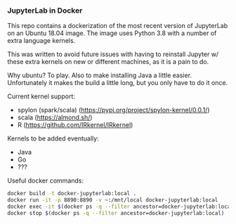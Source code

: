 ### JupyterLab in Docker

This repo contains a dockerization of the most recent version of JupyterLab on an Ubuntu 18.04 image. The image uses Python 3.8 with a number of extra language kernels. 

This was written to avoid future issues with having to reinstall Jupyter w/ these extra kernels on new or different machines, as it is a pain to do. 

Why ubuntu? To play. Also to make installing Java a little easier. Unfortunately it makes the build a little long, but you only have to do it once.

Current kernel support:
- spylon (spark/scala) (https://pypi.org/project/spylon-kernel/0.0.1/)
- scala (https://almond.sh/)
- R (https://github.com/IRkernel/IRkernel)

Kernels to be added eventually:
- Java
- Go
- ???

Useful docker commands:
```bash
docker build -t docker-jupyterlab:local .
docker run -it -p 8890:8890 -v ~:/mnt/local docker-jupyterlab:local
docker exec -it $(docker ps -q --filter ancestor=docker-jupyterlab:local) /bin/bash
docker stop $(docker ps -q --filter ancestor=docker-jupyterlab:local)
```